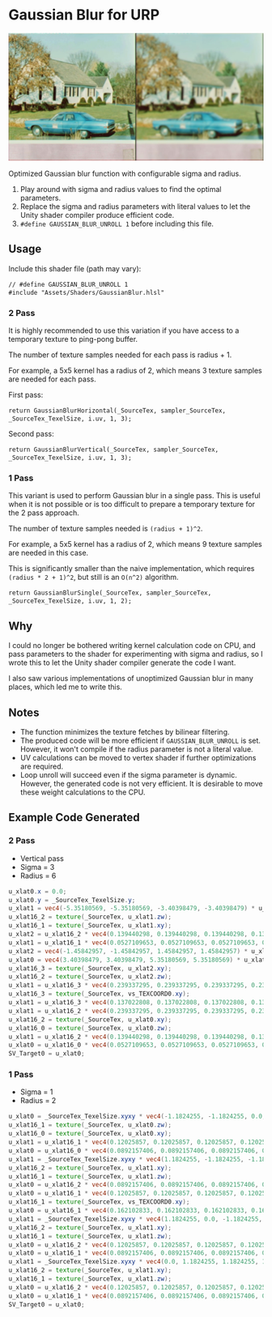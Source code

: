 
Gaussian Blur for URP
===

![Example output](Example.jpg)

Optimized Gaussian blur function with configurable sigma and radius.

1. Play around with sigma and radius values to find the optimal parameters.
2. Replace the sigma and radius parameters with literal values to let the Unity shader compiler produce efficient code.
3. `#define GAUSSIAN_BLUR_UNROLL 1` before including this file.

Usage
---

Include this shader file (path may vary):
```hlsl
// #define GAUSSIAN_BLUR_UNROLL 1
#include "Assets/Shaders/GaussianBlur.hlsl"
```

### 2 Pass

It is highly recommended to use this variation if you have access to a temporary texture to ping-pong buffer.

The number of texture samples needed for each pass is radius + 1.

For example, a 5x5 kernel has a radius of 2, which means 3 texture samples are needed for each pass.

First pass:
```hlsl
return GaussianBlurHorizontal(_SourceTex, sampler_SourceTex, _SourceTex_TexelSize, i.uv, 1, 3);
```

Second pass:
```hlsl
return GaussianBlurVertical(_SourceTex, sampler_SourceTex, _SourceTex_TexelSize, i.uv, 1, 3);
```

### 1 Pass

This variant is used to perform Gaussian blur in a single pass. This is useful when it is not possible or is too difficult to prepare a temporary texture for the 2 pass approach.

The number of texture samples needed is `(radius + 1)^2`.

For example, a 5x5 kernel has a radius of 2, which means 9 texture samples are needed in this case.

This is significantly smaller than the naive implementation, which requires `(radius * 2 + 1)^2`, but still is an `O(n^2)` algorithm.

```hlsl
return GaussianBlurSingle(_SourceTex, sampler_SourceTex, _SourceTex_TexelSize, i.uv, 1, 2);
```

Why
---
I could no longer be bothered writing kernel calculation code on CPU, and pass parameters to the shader for experimenting with sigma and radius, so I wrote this to let the Unity shader compiler generate the code I want.

I also saw various implementations of unoptimized Gaussian blur in many places, which led me to write this.

Notes
---
- The function minimizes the texture fetches by bilinear filtering.
- The produced code will be more efficient if `GAUSSIAN_BLUR_UNROLL` is set. However, it won't compile if the radius parameter is not a literal value.
- UV calculations can be moved to vertex shader if further optimizations are required.
- Loop unroll will succeed even if the sigma parameter is dynamic. However, the generated code is not very efficient. It is desirable to move these weight calculations to the CPU.

Example Code Generated
---

### 2 Pass
- Vertical pass
- Sigma = 3
- Radius = 6

```glsl
u_xlat0.x = 0.0;
u_xlat0.y = _SourceTex_TexelSize.y;
u_xlat1 = vec4(-5.35180569, -5.35180569, -3.40398479, -3.40398479) * u_xlat0.xyxy + vs_TEXCOORD0.xyxy;
u_xlat16_2 = texture(_SourceTex, u_xlat1.zw);
u_xlat16_1 = texture(_SourceTex, u_xlat1.xy);
u_xlat2 = u_xlat16_2 * vec4(0.139440298, 0.139440298, 0.139440298, 0.139440298);
u_xlat1 = u_xlat16_1 * vec4(0.0527109653, 0.0527109653, 0.0527109653, 0.0527109653) + u_xlat2;
u_xlat2 = vec4(-1.45842957, -1.45842957, 1.45842957, 1.45842957) * u_xlat0.xyxy + vs_TEXCOORD0.xyxy;
u_xlat0 = vec4(3.40398479, 3.40398479, 5.35180569, 5.35180569) * u_xlat0.xyxy + vs_TEXCOORD0.xyxy;
u_xlat16_3 = texture(_SourceTex, u_xlat2.xy);
u_xlat16_2 = texture(_SourceTex, u_xlat2.zw);
u_xlat1 = u_xlat16_3 * vec4(0.239337295, 0.239337295, 0.239337295, 0.239337295) + u_xlat1;
u_xlat16_3 = texture(_SourceTex, vs_TEXCOORD0.xy);
u_xlat1 = u_xlat16_3 * vec4(0.137022808, 0.137022808, 0.137022808, 0.137022808) + u_xlat1;
u_xlat1 = u_xlat16_2 * vec4(0.239337295, 0.239337295, 0.239337295, 0.239337295) + u_xlat1;
u_xlat16_2 = texture(_SourceTex, u_xlat0.xy);
u_xlat16_0 = texture(_SourceTex, u_xlat0.zw);
u_xlat1 = u_xlat16_2 * vec4(0.139440298, 0.139440298, 0.139440298, 0.139440298) + u_xlat1;
u_xlat0 = u_xlat16_0 * vec4(0.0527109653, 0.0527109653, 0.0527109653, 0.0527109653) + u_xlat1;
SV_Target0 = u_xlat0;
```

### 1 Pass
- Sigma = 1
- Radius = 2

```glsl
u_xlat0 = _SourceTex_TexelSize.xyxy * vec4(-1.1824255, -1.1824255, 0.0, -1.1824255) + vs_TEXCOORD0.xyxy;
u_xlat16_1 = texture(_SourceTex, u_xlat0.zw);
u_xlat16_0 = texture(_SourceTex, u_xlat0.xy);
u_xlat1 = u_xlat16_1 * vec4(0.12025857, 0.12025857, 0.12025857, 0.12025857);
u_xlat0 = u_xlat16_0 * vec4(0.0892157406, 0.0892157406, 0.0892157406, 0.0892157406) + u_xlat1;
u_xlat1 = _SourceTex_TexelSize.xyxy * vec4(1.1824255, -1.1824255, -1.1824255, 0.0) + vs_TEXCOORD0.xyxy;
u_xlat16_2 = texture(_SourceTex, u_xlat1.xy);
u_xlat16_1 = texture(_SourceTex, u_xlat1.zw);
u_xlat0 = u_xlat16_2 * vec4(0.0892157406, 0.0892157406, 0.0892157406, 0.0892157406) + u_xlat0;
u_xlat0 = u_xlat16_1 * vec4(0.12025857, 0.12025857, 0.12025857, 0.12025857) + u_xlat0;
u_xlat16_1 = texture(_SourceTex, vs_TEXCOORD0.xy);
u_xlat0 = u_xlat16_1 * vec4(0.162102833, 0.162102833, 0.162102833, 0.162102833) + u_xlat0;
u_xlat1 = _SourceTex_TexelSize.xyxy * vec4(1.1824255, 0.0, -1.1824255, 1.1824255) + vs_TEXCOORD0.xyxy;
u_xlat16_2 = texture(_SourceTex, u_xlat1.xy);
u_xlat16_1 = texture(_SourceTex, u_xlat1.zw);
u_xlat0 = u_xlat16_2 * vec4(0.12025857, 0.12025857, 0.12025857, 0.12025857) + u_xlat0;
u_xlat0 = u_xlat16_1 * vec4(0.0892157406, 0.0892157406, 0.0892157406, 0.0892157406) + u_xlat0;
u_xlat1 = _SourceTex_TexelSize.xyxy * vec4(0.0, 1.1824255, 1.1824255, 1.1824255) + vs_TEXCOORD0.xyxy;
u_xlat16_2 = texture(_SourceTex, u_xlat1.xy);
u_xlat16_1 = texture(_SourceTex, u_xlat1.zw);
u_xlat0 = u_xlat16_2 * vec4(0.12025857, 0.12025857, 0.12025857, 0.12025857) + u_xlat0;
u_xlat0 = u_xlat16_1 * vec4(0.0892157406, 0.0892157406, 0.0892157406, 0.0892157406) + u_xlat0;
SV_Target0 = u_xlat0;
```
